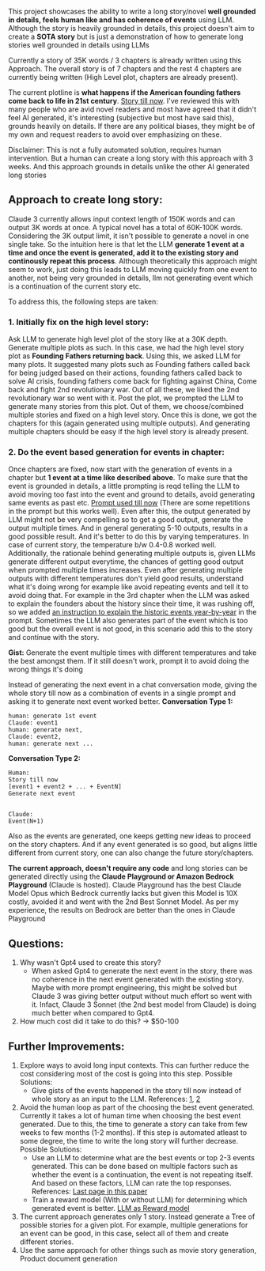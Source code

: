 This project showcases the ability to write a long story/novel **well grounded in details, feels human like and has coherence of events** using LLM. Although the story is heavily grounded in details, this project doesn't aim to create a **SOTA story** but is just a demonstration of how to generate long stories well grounded in details using LLMs

Currently a story of 35K words / 3 chapters is already written using this Approach. The overall story is of 7 chapters and the rest 4 chapters are currently being written (High Level plot, chapters are already present). 

The current plotline is **what happens if the American founding fathers come back to life in 21st century**. [Story till now](https://github.com/desik1998/NovelWithLLMs/blob/main/Novel.md). I've reviewed this with many people who are avid novel readers and most have agreed that it didn't feel AI generated, it's interesting (subjective but most have said this), grounds heavily on details. If there are any political biases, they might be of my own and request readers to avoid over emphasizing on these.

Disclaimer: This is not a fully automated solution, requires human intervention. But a human can create a long story with this approach with 3 weeks. And this approach grounds in details unlike the other AI generated long stories

## Approach to create long story:
Claude 3 currently allows input context length of 150K words and can output 3K words at once. A typical novel has a total of 60K-100K words. Considering the 3K output limit, it isn't possible to generate a novel in one single take. So the intuition here is that let the LLM **generate 1 event at a time and once the event is generated, add it to the existing story and continously repeat this process**. Although theoretically this approach might seem to work, just doing this leads to LLM moving quickly from one event to another, not being very grounded in details, llm not generating event which is a continuation of the current story etc. 

To address this, the following steps are taken:
### 1. Initially fix on the high level story:
Ask LLM to generate high level plot of the story like at a 30K depth. Generate multiple plots as such. In this case, we had the high level story plot as **Founding Fathers returning back**. Using this, we asked LLM for many plots. It suggested many plots such as Founding fathers called back for being judged based on their actions, founding fathers called back to solve AI crisis, founding fathers come back for fighting against China, Come back and fight 2nd revolutionary war. Out of all these, we liked the 2nd revolutionary war so went with it. Post the plot, we prompted the LLM to generate many stories from this plot. Out of them, we choose/combined multiple stories and fixed on a high level story. Once this is done, we got the chapters for this (again generated using multiple outputs). And generating multiple chapters should be easy if the high level story is already present. 

### 2. Do the event based generation for events in chapter:
Once chapters are fixed, now start with the generation of events in a chapter but **1 event at a time like described above**. To make sure that the event is grounded in details, a little prompting is reqd telling the LLM to avoid moving too fast into the event and ground to details, avoid generating same events as past etc. [Prompt used till now](https://github.com/desik1998/NovelWithLLMs/blob/main/PROMPT.md) (There are some repetitions in the prompt but this works well). Even after this, the output generated by LLM might not be very compelling so to get a good output, generate the output multiple times. And in general generating 5-10 outputs, results in a good possible result. And it's better to do this by varying temperatures. In case of current story, the temperature b/w 0.4-0.8 worked well. Additionally, the rationale behind generating multiple outputs is, given LLMs generate different output everytime, the chances of getting good output when prompted multiple times increases. Even after generating multiple outputs with different temperatures don't yield good results, understand what it's doing wrong for example like avoid repeating events and tell it to avoid doing that. For example in the 3rd chapter when the LLM was asked to explain the founders about the history since their time, it was rushing off, so we added [an instruction to explain the historic events year-by-year](https://github.com/desik1998/NovelWithLLMs/blob/main/HistoryChapterPrompt.md) in the prompt. Sometimes the LLM also generates part of the event which is too good but the overall event is not good, in this scenario add this to the story and continue with the story. 

**Gist:** Generate the event multiple times with different temperatures and take the best amongst them. If it still doesn't work, prompt it to avoid doing the wrong things it's doing

Instead of generating the next event in a chat conversation mode, giving the whole story till now as a combination of events in a single prompt and asking it to generate next event worked better. 
**Conversation Type 1:**

```
human: generate 1st event
Claude: event1
human: generate next, 
Claude: event2, 
human: generate next ...
```

**Conversation Type 2:**
```
Human:
Story till now
[event1 + event2 + ... + EventN]
Generate next event


Claude:
Event(N+1)
```


Also as the events are generated, one keeps getting new ideas to proceed on the story chapters. And if any event generated is so good, but aligns little different from current story, one can also change the future story/chapters.

**The current approach, doesn't require any code** and long stories can be generated directly using the **Claude Playground or Amazon Bedrock Playground** (Claude is hosted). Claude Playground has the best Claude Model Opus which Bedrock currently lacks but given this Model is 10X costly, avoided it and went with the 2nd Best Sonnet Model. As per my experience, the results on Bedrock are better than the ones in Claude Playground

## Questions:
1. Why wasn't Gpt4 used to create this story?
    * When asked Gpt4 to generate the next event in the story, there was no coherence in the next event generated with the existing story. Maybe with more prompt engineering, this might be solved but Claude 3 was giving better output without much effort so went with it. Infact, Claude 3 Sonnet (the 2nd best model from Claude) is doing much better when compared to Gpt4. 
2. How much cost did it take to do this? -> $50-100

## Further Improvements:
1. Explore ways to avoid long input contexts. This can further reduce the cost considering most of the cost is going into this step. Possible Solutions:
   * Give gists of the events happened in the story till now instead of whole story as an input to the LLM. References: [1](https://deepmind.google/research/publications/74917/), [2](https://arxiv.org/html/2310.00785v3)
2. Avoid the human loop as part of the choosing the best event generated. Currently it takes a lot of human time when choosing the best event generated. Due to this, the time to generate a story can take from few weeks to few months (1-2 months). If this step is automated atleast to some degree, the time to write the long story will further decrease. Possible Solutions:
   * Use an LLM to determine what are the best events or top 2-3 events generated. This can be done based on multiple factors such as whether the event is a continuation, the event is not repeating itself. And based on these factors, LLM can rate the top responses. References: [Last page in this paper](https://huggingface.co/papers/2308.06259)
   * Train a reward model (With or without LLM) for determining which generated event is better. [LLM as Reward model](https://arxiv.org/html/2401.10020v1)
3. The current approach generates only 1 story. Instead generate a Tree of possible stories for a given plot. For example, multiple generations for an event can be good, in this case, select all of them and create different stories.
4. Use the same approach for other things such as movie story generation, Product document generation
